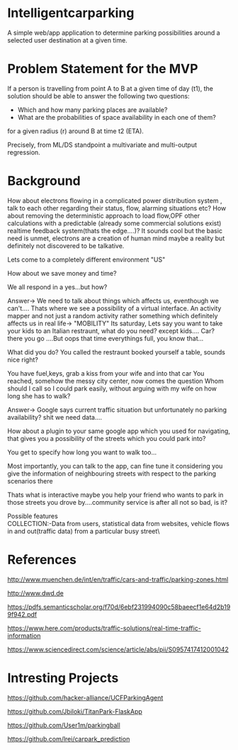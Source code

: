 # Intelligentcarparking
A simple web/app application to determine parking possibilities around a selected user destination at a given time.


# Problem Statement for the MVP

If a person is travelling from point A to B at a given time of day (t1), the solution should be able to answer the following two questions:
- Which and how many parking places are available?
- What are the probabilities of space availability in each one of them?

for a given radius (r) around B at time t2 (ETA).

Precisely, from ML/DS standpoint a multivariate and multi-output regression.

# Background
How about electrons flowing in a complicated power distribution system , talk to each other regarding their status, flow, alarming situations etc?
How about removing the deterministic approach to load flow,OPF other calculations with a predictable (already some commercial solutions exist) realtime feedback system(thats the edge....)?
It sounds cool but the basic need is unmet, electrons are a creation of human mind maybe a reality but definitely not discovered to be talkative.

Lets come to a completely different environment "US"

How about we save money and time?

We all respond in a yes...but how?

Answer-> We need to talk about things which affects us, eventhough we can't....
Thats where we see a possibility of a virtual interface.
An activity mapper and not just a random activity rather something which definitely affects us in real life-> "MOBILITY"
Its saturday,
Lets say you want to take your kids to an Italian restraunt, what do you need? except kids....
Car? there you go ....But oops that time everythings full, you know that...

What did you do? You called the restraunt booked yourself a table, sounds nice right?

You have fuel,keys, grab a kiss from your wife and into that car
You reached, somehow the messy city center, now comes the question 
Whom should I call so I could park easily, without arguing with my wife on how long she has to walk?

Answer-> Google says current traffic situation but unfortunately no parking availability? shit we need data....

How about a plugin to your same google app which you used for navigating, that gives you a possibility of the streets which you could park into?

You get to specify how long you want to walk too...

Most importantly, you can talk to the app, can fine tune it considering you give the information of neighbouring streets with respect to the parking scenarios there

Thats what is interactive maybe you help your friend who wants to park in those streets you drove by....community service is after all not so bad, is it?

Possible features\
COLLECTION:-Data from users, statistical data from websites, vehicle flows in and out(traffic data) from a particular busy street\

# References

http://www.muenchen.de/int/en/traffic/cars-and-traffic/parking-zones.html

http://www.dwd.de

https://pdfs.semanticscholar.org/f70d/6ebf231994090c58baeecf1e64d2b199f942.pdf

https://www.here.com/products/traffic-solutions/real-time-traffic-information

https://www.sciencedirect.com/science/article/abs/pii/S0957417412001042

# Intresting Projects

https://github.com/hacker-alliance/UCFParkingAgent 

https://github.com/Jbiloki/TitanPark-FlaskApp

https://github.com/User1m/parkingball 

https://github.com/lrei/carpark_prediction
